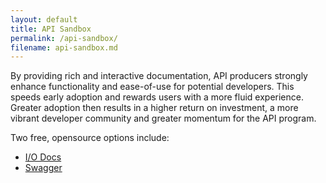 ```yaml
---
layout: default
title: API Sandbox
permalink: /api-sandbox/
filename: api-sandbox.md
---
```


By providing rich and interactive documentation, API producers strongly enhance functionality and ease-of-use for potential developers.  This speeds early adoption and rewards users with a more fluid experience.  Greater adoption then results in a higher return on investment, a more vibrant developer community and greater momentum for the API program.    

Two free, opensource options include:

* [I/O Docs](https://github.com/project-open-data/iodocs)
* [Swagger](https://github.com/project-open-data/swagger-core)
